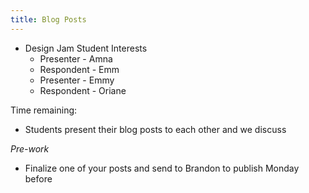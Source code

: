 ```yaml
---
title: Blog Posts
---
```

* Design Jam Student Interests
    * Presenter - Amna
    * Respondent - Emm
    * Presenter - Emmy
    * Respondent - Oriane

Time remaining:

* Students present their blog posts to each other and we discuss

*Pre-work*
* Finalize one of your posts and send to Brandon to publish Monday before
